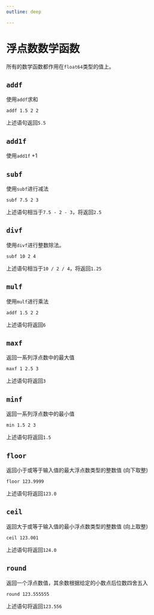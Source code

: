 ```yaml
---
outline: deep

---
```


# 浮点数数学函数

所有的数学函数都作用在`float64`类型的值上。

## `addf`

使用`addf`求和

```
addf 1.5 2 2
```

上述语句返回`5.5`

## `add1f`

使用`add1f` +1

## `subf`

使用`subf`进行减法

```
subf 7.5 2 3
```

上述语句相当于`7.5 - 2 - 3`，将返回`2.5`

## `divf`

使用`divf`进行整数除法。

```
subf 10 2 4
```

上述语句相当于`10 / 2 / 4`，将返回`1.25`

## `mulf`

使用`mulf`进行乘法

```
addf 1.5 2 2
```

上述语句将返回`6`

## `maxf`

返回一系列浮点数中的最大值

```
maxf 1 2.5 3
```

上述语句将返回`3`

## `minf`

返回一系列浮点数中的最小值

```
min 1.5 2 3
```

上述语句将返回`1.5`

## `floor`

返回小于或等于输入值的最大浮点数类型的整数值 (向下取整)

```
floor 123.9999
```

上述语句将返回`123.0`

## `ceil`

返回大于或等于输入值的最小浮点数类型的整数值 (向上取整)

```
ceil 123.001
```

上述语句将返回`124.0`

## `round`

返回一个浮点数值，其余数根据给定的小数点后位数四舍五入

```
round 123.555555
```

上述语句将返回`123.556`
